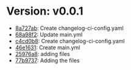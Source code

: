 # Version: v0.0.1

* [8a727ab](https://github.com/rchavhan276/changlogCI/commit/8a727abf21009c660b59d3753120d6ee537c3b74): Create changelog-ci-config.yaml
* [68a98f2](https://github.com/rchavhan276/changlogCI/commit/68a98f29a1085605d763c113d3394cfa66f0641e): Update main.yml
* [c4cd0b8](https://github.com/rchavhan276/changlogCI/commit/c4cd0b86ba6b8b2e920d3dbf38161f8cc712e5c5): Create changelog-ci-config.yaml
* [46e1631](https://github.com/rchavhan276/changlogCI/commit/46e1631ea742affa76a6aae214819790eac1f47d): Create main.yml
* [25976a8](https://github.com/rchavhan276/changlogCI/commit/25976a811948e870ba7377528575ad5b7153a690): adding files
* [77b9737](https://github.com/rchavhan276/changlogCI/commit/77b9737ffb0b85b80350cea660f4b0a9392c4f43): Adding the files
